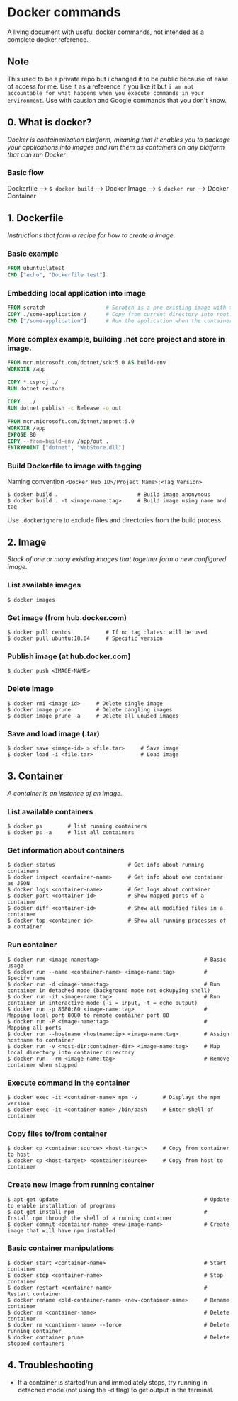 # Docker commands
A living document with useful docker commands, not intended as a complete docker reference. 

## Note
This used to be a private repo but i changed it to be public because of ease of access for me. Use it as a reference if you like it but `i am not accountable for what happens when you execute commands in your environment`. Use with causion and Google commands that you don't know.

## 0. What is docker?
*Docker is containerization platform, meaning that it enables you to package your applications into images and run them as containers on any platform that can run Docker*

### Basic flow
Dockerfile --> `$ docker build` --> Docker Image --> `$ docker run` --> Docker Container

## 1. Dockerfile
*Instructions that form a recipe for how to create a image.*

### Basic example
```dockerfile
FROM ubuntu:latest
CMD ["echo", "Dockerfile test"]
```

### Embedding local application into image
```dockerfile
FROM scratch                   # Scratch is a pre existing image with the bare minimum to create from.
COPY ./some-application /      # Copy from current directory into root.
CMD ["/some-application"]      # Run the application when the container is run
```

### More complex example, building .net core project and store in image.
```dockerfile
FROM mcr.microsoft.com/dotnet/sdk:5.0 AS build-env
WORKDIR /app

COPY *.csproj ./
RUN dotnet restore
 
COPY . ./
RUN dotnet publish -c Release -o out
 
FROM mcr.microsoft.com/dotnet/aspnet:5.0
WORKDIR /app
EXPOSE 80
COPY --from=build-env /app/out .
ENTRYPOINT ["dotnet", "WebStore.dll"]
```

### Build Dockerfile to image with tagging
Naming convention `<Docker Hub ID>/Project Name>:<Tag Version>`
```
$ docker build .                         # Build image anonymous
$ docker build . -t <image-name:tag>     # Build image using name and tag
```

Use `.dockerignore` to exclude files and directories from the build process. 

## 2. Image
*Stack of one or many existing images that together form a new configured image.*

### List available images
```
$ docker images
```

### Get image (from hub.docker.com)
```
$ docker pull centos           # If no tag :latest will be used
$ docker pull ubuntu:18.04     # Specific version
```

### Publish image (at hub.docker.com)
 ```
$ docker push <IMAGE-NAME>
```

### Delete image
```
$ docker rmi <image-id>     # Delete single image
$ docker image prune        # Delete dangling images
$ docker image prune -a     # Delete all unused images
```

### Save and load image (.tar)
```
$ docker save <image-id> > <file.tar>     # Save image 
$ docker load -i <file.tar>               # Load image
```

## 3. Container
*A container is an instance of an image.*

### List available containers
```
$ docker ps        # list running containers
$ docker ps -a     # list all containers
```

### Get information about containers
```
$ docker status                       # Get info about running containers
$ docker inspect <container-name>     # Get info about one container as JSON
$ docker logs <container-name>        # Get logs about container
$ docker port <container-id>          # Show mapped ports of a container
$ docker diff <container-id>          # Show all modified files in a container
$ docker top <container-id>           # Show all running processes of a container
```

### Run container
```
$ docker run <image-name:tag>                                 # Basic usage
$ docker run --name <container-name> <image-name:tag>         # Specify name
$ docker run -d <image-name:tag>                              # Run container in detached mode (background mode not ockupying shell)
$ docker run -it <image-name:tag>                             # Run container in interactive mode (-i = input, -t = echo output)
$ docker run -p 8080:80 <image-name:tag>                      # Mapping local port 8080 to remote container port 80
$ docker run -P <image-name:tag>                              # Mapping all ports
$ docker run --hostname <hostname:ip> <image-name:tag>        # Assign hostname to container
$ docker run -v <host-dir:container-dir> <image-name:tag>     # Map local directory into container directory
$ docker run --rm <image-name:tag>                            # Remove container when stopped
```

### Execute command in the container
```
$ docker exec -it <container-name> npm -v        # Displays the npm version
$ docker exec -it <container-name> /bin/bash     # Enter shell of container
```

### Copy files to/from container
```
$ docker cp <container:source> <host-target>     # Copy from container to host
$ docker cp <host-target> <container:source>     # Copy from host to container
```

### Create new image from running container
```
$ apt-get update                                              # Update to enable installation of programs
$ apt-get install npm                                         # Install npm through the shell of a running container
$ docker commit <container-name> <new-image-name>             # Create image that will have npm installed
```

### Basic container manipulations
```
$ docker start <container-name>                               # Start container
$ docker stop <container-name>                                # Stop container
$ docker restart <container-name>                             # Restart container
$ docker rename <old-container-name> <new-container-name>     # Rename container
$ docker rm <container-name>                                  # Delete container
$ docker rm <container-name> --force                          # Delete running container
$ docker container prune                                      # Delete stopped containers
```

## 4. Troubleshooting
- If a container is started/run and immediately stops, try running in detached mode (not using the -d flag) to get output in the terminal.
